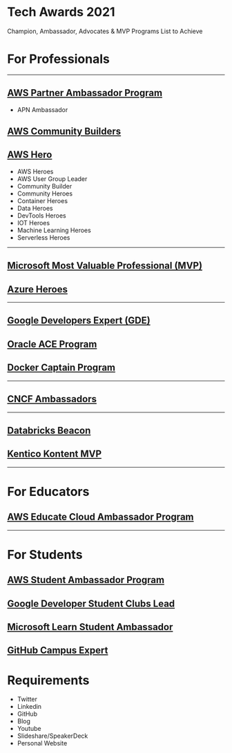 # Tech Awards 2021
Champion, Ambassador, Advocates &amp; MVP Programs List to Achieve

# For Professionals
--------
## [AWS Partner Ambassador Program](https://aws.amazon.com/partners/ambassadors)
- APN Ambassador
## [AWS Community Builders](https://aws.amazon.com/developer/community/community-builders/)
## [AWS Hero](https://aws.amazon.com/developer/community/heroes/)
- AWS Heroes
- AWS User Group Leader
- Community Builder
- Community Heroes
- Container Heroes
- Data Heroes
- DevTools Heroes
- IOT Heroes
- Machine Learning Heroes
- Serverless Heroes
--------
## [Microsoft Most Valuable Professional (MVP)](https://mvp.microsoft.com/)
## [Azure Heroes](https://www.microsoft.com/skills/azureheroes)
--------
## [Google Developers Expert (GDE)](https://developers.google.com/community/experts)
## [Oracle ACE Program](https://developer.oracle.com/in/ace)
## [Docker Captain Program](https://www.docker.com/community/captains)
--------
## [CNCF Ambassadors](https://www.cncf.io/people/ambassadors/)
--------
## [Databricks Beacon](https://databricks.com/discover/beacons)
## [Kentico Kontent MVP](https://kontent.ai/mvp-program)
--------
# For Educators
## [AWS Educate Cloud Ambassador Program](https://aws.amazon.com/education/awseducate/cloud-ambassador-program/)
--------
# For Students
## [AWS Student Ambassador Program](https://aws.amazon.com/education/awseducate/student-ambassador-program/)
## [Google Developer Student Clubs Lead](https://developers.google.com/community/gdsc/leads)
## [Microsoft Learn Student Ambassador](https://studentambassadors.microsoft.com/)
## [GitHub Campus Expert](https://education.github.com/experts)


# Requirements
- Twitter
- Linkedin
- GitHub
- Blog
- Youtube
- Slideshare/SpeakerDeck
- Personal Website

